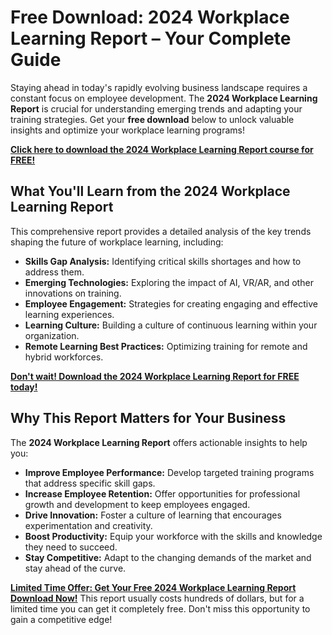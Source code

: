 # Free Download: 2024 Workplace Learning Report – Your Complete Guide

Staying ahead in today's rapidly evolving business landscape requires a constant focus on employee development. The **2024 Workplace Learning Report** is crucial for understanding emerging trends and adapting your training strategies. Get your **free download** below to unlock valuable insights and optimize your workplace learning programs!

[**Click here to download the 2024 Workplace Learning Report course for FREE!**](https://udemywork.com/2024-workplace-learning-report)

## What You'll Learn from the 2024 Workplace Learning Report

This comprehensive report provides a detailed analysis of the key trends shaping the future of workplace learning, including:

*   **Skills Gap Analysis:** Identifying critical skills shortages and how to address them.
*   **Emerging Technologies:** Exploring the impact of AI, VR/AR, and other innovations on training.
*   **Employee Engagement:** Strategies for creating engaging and effective learning experiences.
*   **Learning Culture:** Building a culture of continuous learning within your organization.
*   **Remote Learning Best Practices:** Optimizing training for remote and hybrid workforces.

[**Don't wait! Download the 2024 Workplace Learning Report for FREE today!**](https://udemywork.com/2024-workplace-learning-report)

## Why This Report Matters for Your Business

The **2024 Workplace Learning Report** offers actionable insights to help you:

*   **Improve Employee Performance:** Develop targeted training programs that address specific skill gaps.
*   **Increase Employee Retention:** Offer opportunities for professional growth and development to keep employees engaged.
*   **Drive Innovation:** Foster a culture of learning that encourages experimentation and creativity.
*   **Boost Productivity:** Equip your workforce with the skills and knowledge they need to succeed.
*   **Stay Competitive:** Adapt to the changing demands of the market and stay ahead of the curve.

[**Limited Time Offer: Get Your Free 2024 Workplace Learning Report Download Now!**](https://udemywork.com/2024-workplace-learning-report) This report usually costs hundreds of dollars, but for a limited time you can get it completely free. Don't miss this opportunity to gain a competitive edge!
